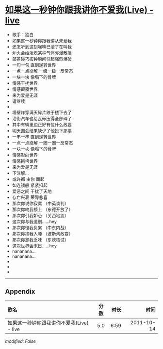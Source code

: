 # [如果这一秒钟你跟我讲你不爱我(Live) - live](https://music.163.com/song?id=64206)

* 歌手：独白
* 如果这一秒钟你跟我讲从未爱我
* 还怎听到这刻咖啡已滚了在叫我
* 炉火会给泼熄某种气体弥漫散播
* 邮差碰巧按钟瞬间引起强烈爆破
* 一句一句 直到逆转世界
* 一点一点崩解 一级一级一反常态
* 一块一块 像塌下的骨牌
* 情感干扰世界
* 情感颠覆世界
* 来为爱是无涯
* 请继续
* 
* 墙壁炸穿满天碎片跌于楼下去了
* 沿街汽车也给瓦砾压得全部碎了
* 其中有辆里边正好有位什么政要
* 明天国会结果缺少了他投下那票
* 一串一串 直到逆转世界
* 一点一点崩解 一圈一圈一反常态
* 一块一块 像塌下的骨牌
* 情感影向世界
* 情感拖垮世界
* 来为爱是无涯
* 下注解...
* 或许都 由你 而起
* 如连锁般 紧紧扣起
* 爱恶之间 干扰了天地
* 存亡兴衰 荣辱悲喜
* 那次你说你寂寞 （中英谈判）
* 那次你吻我额上 （东德开放了）
* 那次你引我妒忌 （关西地震）
* 这次你与我道别......hey
* 那次你怪我负累 （中东内战）
* 那次你抱我入睡 （波斯湾政变）
* 那次你怨我乏味 （东欧核试）
* 这次世界会末日......hey
* nananana...
* nananana...
* 
* 
* 


---

## Appendix

|歌名|分数|时长|时间|
|:---|:---:|---:|---:|
|如果这一秒钟你跟我讲你不爱我(Live) - live|5.0|6:59|2011-10-14

*modified: False*